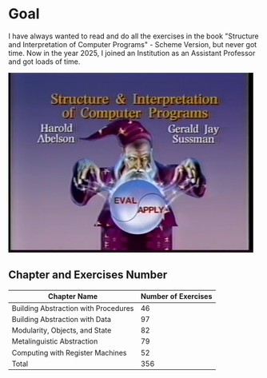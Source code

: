 # Goal
I have always wanted to read and do all the exercises in the book "Structure and Interpretation of Computer Programs" - Scheme Version, but never got time. Now in the year 2025, I joined an Institution as an Assistant Professor and got loads of time.


![The Wizard that inhibits our Computers](https://github.com/nirmAtA-dev/SICP/blob/main/sicp_img.png)
## Chapter and Exercises Number 
| Chapter Name                                                 | Number of Exercises |
|--------------------------------------------------------------|---------------------|
| Building Abstraction with Procedures                         |           46        |
| Building Abstraction with Data                               |           97        |
| Modularity, Objects, and State                               |           82        |
| Metalinguistic Abstraction                                   |           79        |
| Computing with Register Machines                             |           52        |
|                                                   Total      |          356        |

 
